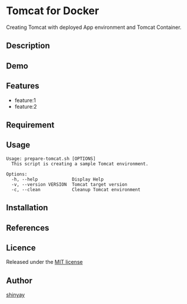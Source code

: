 # Tomcat for Docker

Creating Tomcat with deployed App environment and Tomcat Container.

## Description

## Demo

## Features

- feature:1
- feature:2

## Requirement

## Usage
```
Usage: prepare-tomcat.sh [OPTIONS]
  This script is creating a sample Tomcat environment.

Options:
  -h, --help             Display Help
  -v, --version VERSION  Tomcat target version
  -c, --clean            Cleanup Tomcat environment
```
## Installation

## References

## Licence

Released under the [MIT license](https://gist.githubusercontent.com/shinyay/56e54ee4c0e22db8211e05e70a63247e/raw/34c6fdd50d54aa8e23560c296424aeb61599aa71/LICENSE)

## Author

[shinyay](https://github.com/shinyay)
